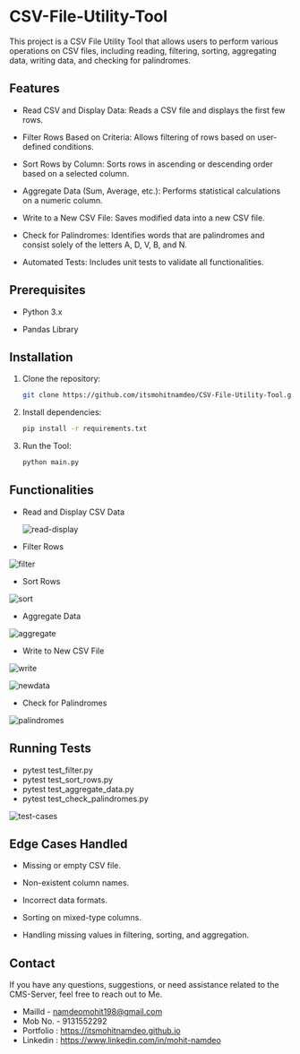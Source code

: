 # CSV-File-Utility-Tool

This project is a CSV File Utility Tool that allows users to perform various operations on CSV files, including reading, filtering, sorting, aggregating data, writing data, and checking for palindromes.

## Features

- Read CSV and Display Data: Reads a CSV file and displays the first few rows.

- Filter Rows Based on Criteria: Allows filtering of rows based on user-defined conditions.

- Sort Rows by Column: Sorts rows in ascending or descending order based on a selected column.

- Aggregate Data (Sum, Average, etc.): Performs statistical calculations on a numeric column.

- Write to a New CSV File: Saves modified data into a new CSV file.

- Check for Palindromes: Identifies words that are palindromes and consist solely of the letters A, D, V, B, and N.

- Automated Tests: Includes unit tests to validate all functionalities.

## Prerequisites

- Python 3.x

- Pandas Library

## Installation
1. Clone the repository:

   ```bash
   git clone https://github.com/itsmohitnamdeo/CSV-File-Utility-Tool.git
   ```

2. Install dependencies:

   ```bash
   pip install -r requirements.txt
   ```

3. Run the Tool:

   ```bash
   python main.py
   ```

## Functionalities

- Read and Display CSV Data

  ![read-display](https://github.com/user-attachments/assets/87d5f5e1-73f8-4b8d-907f-156842e2b573)


- Filter Rows

![filter](https://github.com/user-attachments/assets/b59a6a54-1aa5-4ceb-8d60-b773e83e1d59)


- Sort Rows

![sort](https://github.com/user-attachments/assets/6c683236-bc82-4bfa-8860-6afb033aab19)


- Aggregate Data

![aggregate](https://github.com/user-attachments/assets/34e0ea41-5f53-4ade-9ac1-c6de1b5ffab6)


- Write to New CSV File

![write](https://github.com/user-attachments/assets/53e10b23-3980-4917-8641-ac51571aec6f)


![newdata](https://github.com/user-attachments/assets/a5719afc-f350-43fa-b9d4-d1ea7d0aec3e)


- Check for Palindromes

![palindromes](https://github.com/user-attachments/assets/a09cc467-de96-4069-8bdf-53cf8992a4d4)


## Running Tests

- pytest test_filter.py
- pytest test_sort_rows.py
- pytest test_aggregate_data.py
- pytest test_check_palindromes.py

![test-cases](https://github.com/user-attachments/assets/c6d7207e-e76b-4e0e-938d-84601dc08765)


## Edge Cases Handled

- Missing or empty CSV file.

- Non-existent column names.

- Incorrect data formats.

- Sorting on mixed-type columns.

- Handling missing values in filtering, sorting, and aggregation.


## Contact

If you have any questions, suggestions, or need assistance related to the CMS-Server, feel free to reach out to Me.

- MailId - namdeomohit198@gmail.com
- Mob No. - 9131552292
- Portfolio : https://itsmohitnamdeo.github.io
- Linkedin : https://www.linkedin.com/in/mohit-namdeo
